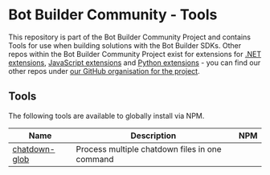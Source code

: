 # Bot Builder Community - Tools

This repository is part of the Bot Builder Community Project and contains Tools for use when building solutions with the Bot Builder SDKs. Other repos within the Bot Builder Community Project exist for extensions for [.NET extensions](https://github.com/BotBuilderCommunity/botbuilder-community-tools), [JavaScript extensions](https://github.com/BotBuilderCommunity/botbuilder-community-js) and [Python extensions](https://github.com/BotBuilderCommunity/botbuilder-community-python) - you can find our other repos under [our GitHub organisation for the project](https://github.com/BotBuilderCommunity/).  

## Tools

The following tools are available to globally install via NPM.

| Name | Description | NPM |
| ---- | ----------- |-----|
| [chatdown-glob](packages/chatdown-glob/README.md) | Process multiple chatdown files in one command |  | ![NPM Version](https://img.shields.io/badge/npm-0.1.4-red.svg) |

